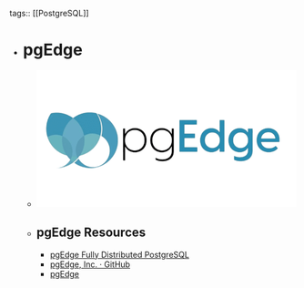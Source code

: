tags:: [[PostgreSQL]]

- # pgEdge
	- ![pgedge.png](../assets/pgedge_1706273870443_0.png)
	- ## pgEdge Resources
		- [pgEdge Fully Distributed PostgreSQL](https://www.pgedge.com/)
		- [pgEdge, Inc. · GitHub](https://github.com/pgEdge)
		- [pgEdge](https://docs.pgedge.com/)